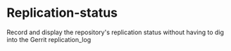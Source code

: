 # Replication-status

Record and display the repository's replication status without having to dig
into the Gerrit replication_log
